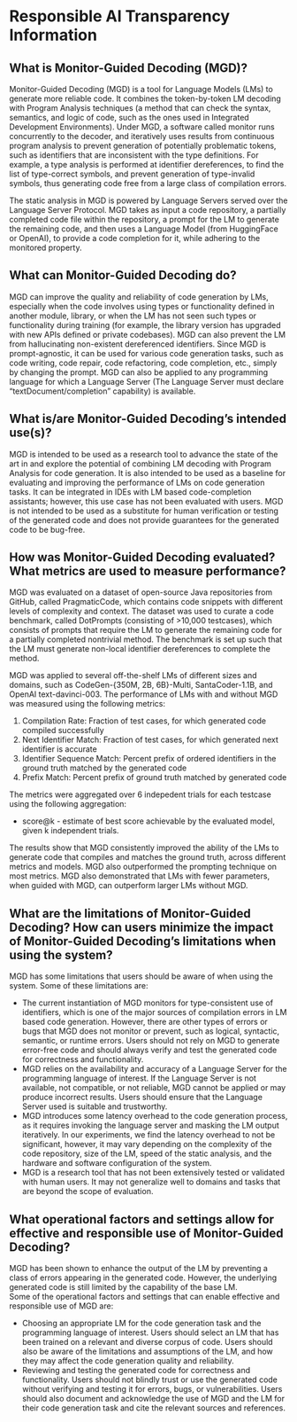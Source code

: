 # Responsible AI Transparency Information
## What is Monitor-Guided Decoding (MGD)?  
Monitor-Guided Decoding (MGD) is a tool for Language Models (LMs) to generate more reliable code. It combines the token-by-token LM decoding with Program Analysis techniques (a method that can check the syntax, semantics, and logic of code, such as the ones used in Integrated Development Environments). Under MGD, a software called monitor runs concurrently to the decoder, and iteratively uses results from continuous program analysis to prevent generation of potentially problematic tokens, such as identifiers that are inconsistent with the type definitions. For example, a type analysis is performed at identifier dereferences, to find the list of type-correct symbols, and prevent generation of type-invalid symbols, thus generating code free from a large class of compilation errors. 

The static analysis in MGD is powered by Language Servers served over the Language Server Protocol. MGD takes as input a code repository, a partially completed code file within the repository, a prompt for the LM to generate the remaining code, and then uses a Language Model (from HuggingFace or OpenAI), to provide a code completion for it, while adhering to the monitored property. 

## What can Monitor-Guided Decoding do?   

MGD can improve the quality and reliability of code generation by LMs, especially when the code involves using types or functionality defined in another module, library, or when the LM has not seen such types or functionality during training (for example, the library version has upgraded with new APIs defined or private codebases). MGD can also prevent the LM from hallucinating non-existent dereferenced identifiers. Since MGD is prompt-agnostic, it can be used for various code generation tasks, such as code writing, code repair, code refactoring, code completion, etc., simply by changing the prompt. MGD can also be applied to any programming language for which a Language Server (The Language Server must declare “textDocument/completion” capability) is available. 

## What is/are Monitor-Guided Decoding’s intended use(s)?  

MGD is intended to be used as a research tool to advance the state of the art in and explore the potential of combining LM decoding with Program Analysis for code generation. It is also intended to be used as a baseline for evaluating and improving the performance of LMs on code generation tasks. It can be integrated in IDEs with LM based code-completion assistants; however, this use case has not been evaluated with users. MGD is not intended to be used as a substitute for human verification or testing of the generated code and does not provide guarantees for the generated code to be bug-free. 

## How was Monitor-Guided Decoding evaluated? What metrics are used to measure performance?  

MGD was evaluated on a dataset of open-source Java repositories from GitHub, called PragmaticCode, which contains code snippets with different levels of complexity and context. The dataset was used to curate a code benchmark, called DotPrompts (consisting of >10,000 testcases), which consists of prompts that require the LM to generate the remaining code for a partially completed nontrivial method. The benchmark is set up such that the LM must generate non-local identifier dereferences to complete the method.  

MGD was applied to several off-the-shelf LMs of different sizes and domains, such as CodeGen-{350M, 2B, 6B}-Multi, SantaCoder-1.1B, and OpenAI text-davinci-003. The performance of LMs with and without MGD was measured using the following metrics: 

1. Compilation Rate: Fraction of test cases, for which generated code compiled successfully 
2. Next Identifier Match: Fraction of test cases, for which generated next identifier is accurate 
3. Identifier Sequence Match: Percent prefix of ordered identifiers in the ground truth matched by the generated code 
4. Prefix Match: Percent prefix of ground truth matched by generated code 

The metrics were aggregated over 6 indepedent trials for each testcase using the following aggregation: 
* score@k - estimate of best score achievable by the evaluated model, given k independent trials. 

The results show that MGD consistently improved the ability of the LMs to generate code that compiles and matches the ground truth, across different metrics and models. MGD also outperformed the prompting technique on most metrics. MGD also demonstrated that LMs with fewer parameters, when guided with MGD, can outperform larger LMs without MGD. 

## What are the limitations of Monitor-Guided Decoding? How can users minimize the impact of Monitor-Guided Decoding’s limitations when using the system?  

MGD has some limitations that users should be aware of when using the system. Some of these limitations are: 
* The current instantiation of MGD monitors for type-consistent use of identifiers, which is one of the major sources of compilation errors in LM based code generation. However, there are other types of errors or bugs that MGD does not monitor or prevent, such as logical, syntactic, semantic, or runtime errors. Users should not rely on MGD to generate error-free code and should always verify and test the generated code for correctness and functionality. 
* MGD relies on the availability and accuracy of a Language Server for the programming language of interest. If the Language Server is not available, not compatible, or not reliable, MGD cannot be applied or may produce incorrect results. Users should ensure that the Language Server used is suitable and trustworthy.  
* MGD introduces some latency overhead to the code generation process, as it requires invoking the language server and masking the LM output iteratively. In our experiments, we find the latency overhead to not be significant, however, it may vary depending on the complexity of the code repository, size of the LM, speed of the static analysis, and the hardware and software configuration of the system. 
* MGD is a research tool that has not been extensively tested or validated with human users. It may not generalize well to domains and tasks that are beyond the scope of evaluation. 

## What operational factors and settings allow for effective and responsible use of Monitor-Guided Decoding?  

MGD has been shown to enhance the output of the LM by preventing a class of errors appearing in the generated code. However, the underlying generated code is still limited by the capability of the base LM.  
Some of the operational factors and settings that can enable effective and responsible use of MGD are: 
* Choosing an appropriate LM for the code generation task and the programming language of interest. Users should select an LM that has been trained on a relevant and diverse corpus of code. Users should also be aware of the limitations and assumptions of the LM, and how they may affect the code generation quality and reliability.  
* Reviewing and testing the generated code for correctness and functionality. Users should not blindly trust or use the generated code without verifying and testing it for errors, bugs, or vulnerabilities. Users should also document and acknowledge the use of MGD and the LM for their code generation task and cite the relevant sources and references.
